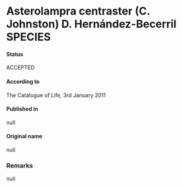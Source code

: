 Asterolampra centraster (C. Johnston) D. Hernández-Becerril SPECIES
=======

#### Status
ACCEPTED

#### According to
The Catalogue of Life, 3rd January 2011

#### Published in
null

#### Original name
null

### Remarks
null